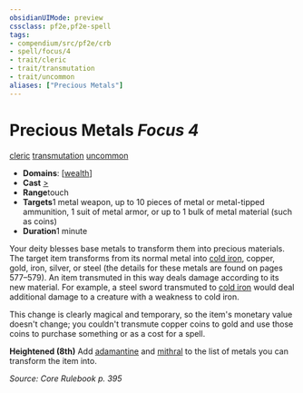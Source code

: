 ```yaml
---
obsidianUIMode: preview
cssclass: pf2e,pf2e-spell
tags:
- compendium/src/pf2e/crb
- spell/focus/4
- trait/cleric
- trait/transmutation
- trait/uncommon
aliases: ["Precious Metals"]
---
```

# Precious Metals *Focus 4*   
[cleric](../../rules/traits/cleric.md)  [transmutation](../../rules/traits/transmutation.md)  [uncommon](../../rules/traits/uncommon.md)  

- **Domains**: [[wealth](../setting/domains.md#Wealth)]
- **Cast** [>](../../rules/core-rulebook/chapter-9-playing-the-game.md#Actions "Single Action") 
- **Range**touch
- **Targets**1 metal weapon, up to 10 pieces of metal or metal-tipped ammunition, 1 suit of metal armor, or up to 1 bulk of metal material (such as coins)
- **Duration**1 minute

Your deity blesses base metals to transform them into precious materials. The target item transforms from its normal metal into [cold iron](../equipment/items/cold-iron.md), copper, gold, iron, silver, or steel (the details for these metals are found on pages 577–579). An item transmuted in this way deals damage according to its new material. For example, a steel sword transmuted to [cold iron](../equipment/items/cold-iron-weapon.md) would deal additional damage to a creature with a weakness to cold iron.

This change is clearly magical and temporary, so the item's monetary value doesn't change; you couldn't transmute copper coins to gold and use those coins to purchase something or as a cost for a spell.

**Heightened (8th)** Add [adamantine](../equipment/items/adamantine.md) and [mithral](../equipment/items/mithral.md) to the list of metals you can transform the item into.

*Source: Core Rulebook p. 395*